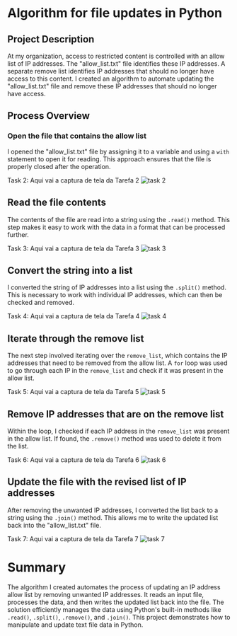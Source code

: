 # Algorithm for file updates in Python

## Project Description

At my organization, access to restricted content is controlled with an allow list of IP addresses. The "allow_list.txt" file identifies these IP addresses. A separate remove list identifies IP addresses that should no longer have access to this content. I created an algorithm to automate updating the "allow_list.txt" file and remove these IP addresses that should no longer have access. 

## Process Overview

### Open the file that contains the allow list
I opened the "allow_list.txt" file by assigning it to a variable and using a `with` statement to open it for reading. This approach ensures that the file is properly closed after the operation.

Task 2: Aqui vai a captura de tela da Tarefa 2
![task 2](https://github.com/user-attachments/assets/690b9472-b5f0-4e59-a77d-40f1287f10dd)

## Read the file contents
The contents of the file are read into a string using the `.read()` method. This step makes it easy to work with the data in a format that can be processed further.

Task 3: Aqui vai a captura de tela da Tarefa 3
![task 3](https://github.com/user-attachments/assets/afb3ab59-d2cd-4808-94de-7012249b1f07)

## Convert the string into a list
I converted the string of IP addresses into a list using the `.split()` method. This is necessary to work with individual IP addresses, which can then be checked and removed.

Task 4: Aqui vai a captura de tela da Tarefa 4
![task 4](https://github.com/user-attachments/assets/98b62257-5d5b-4130-ac83-6a399868574e)

## Iterate through the remove list
The next step involved iterating over the `remove_list`, which contains the IP addresses that need to be removed from the allow list. A `for` loop was used to go through each IP in the `remove_list` and check if it was present in the allow list.

Task 5: Aqui vai a captura de tela da Tarefa 5
![task 5](https://github.com/user-attachments/assets/baa8b11b-0576-426b-bce2-ff8ae2c24652)

## Remove IP addresses that are on the remove list
Within the loop, I checked if each IP address in the `remove_list` was present in the allow list. If found, the `.remove()` method was used to delete it from the list.

Task 6: Aqui vai a captura de tela da Tarefa 6
![task 6](https://github.com/user-attachments/assets/4cbfc528-a820-4485-8d91-0c88a56a7355)

## Update the file with the revised list of IP addresses
After removing the unwanted IP addresses, I converted the list back to a string using the `.join()` method. This allows me to write the updated list back into the "allow_list.txt" file.

Task 7: Aqui vai a captura de tela da Tarefa 7
![task 7](https://github.com/user-attachments/assets/b90812e7-ce65-4c1e-9ba6-e87e3cd947cf)

# Summary

The algorithm I created automates the process of updating an IP address allow list by removing unwanted IP addresses. It reads an input file, processes the data, and then writes the updated list back into the file. The solution efficiently manages the data using Python's built-in methods like `.read()`, `.split()`, `.remove()`, and `.join()`. This project demonstrates how to manipulate and update text file data in Python.


